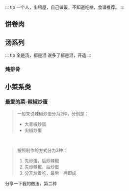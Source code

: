 ::: tip
一个人，出租屋，自己做饭，不知道吃啥，食谱推荐。
:::

## 饼卷肉

## 汤系列
::: tip 全是汤，都是泪
说多了都是泪，开造
:::
### 炖排骨

## 小菜系类

### 最爱的菜-辣椒炒蛋

> 一般来说辣椒炒蛋分为2种，分别是：
> - 大青椒炒蛋
> - 尖椒炒蛋
<br/>

> 按照制作的方式分为3种：
> 1. 先炒蛋，后炒辣椒
> 2. 先炒辣椒，后炒蛋
> 3. 分开炒着吃，最后一拌即成

分享一下我的做法，第二种


